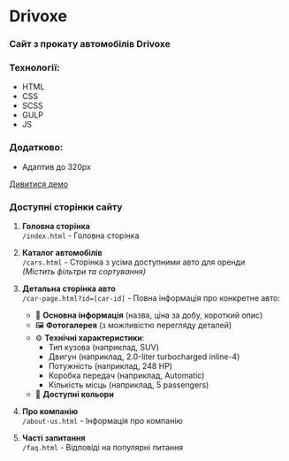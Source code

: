 # Drivoxe
### Сайт з прокату автомобілів Drivoxe

### Технології:
- HTML
- CSS
- SCSS
- GULP
- JS

### Додатково:
- Адаптив до 320px

[Дивитися демо](https://dmytrolavrov.github.io/Drivoxe/)
 
### Доступні сторінки сайту

1. **Головна сторінка**  
   `/index.html` - Головна сторінка

2. **Каталог автомобілів**  
   `/cars.html` - Сторінка з усіма доступними авто для оренди  
   *(Містить фільтри та сортування)*

3. **Детальна сторінка авто**  
   `/car-page.html?id=[car-id]` - Повна інформація про конкретне авто:  
   - 📌 **Основна інформація** (назва, ціна за добу, короткий опис)
   - 🖼️ **Фотогалерея** (з можливістю перегляду деталей)
   - ⚙️ **Технічні характеристики**:
     - Тип кузова (наприклад, SUV)
     - Двигун (наприклад, 2.0-liter turbocharged inline-4)
     - Потужність (наприклад, 248 HP)
     - Коробка передач (наприклад, Automatic)
     - Кількість місць (наприклад, 5 passengers)
   - 🎨 **Доступні кольори**

4. **Про компанію**  
   `/about-us.html` - Інформація про компанію

5. **Часті запитання**  
   `/faq.html` - Відповіді на популярні питання
